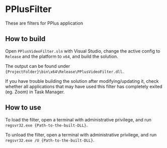 # PPlusFilter
These are filters for PPlus application

## How to build
Open `PPlusVideoFilter.sln` with Visual Studio, change the active config to `Release` and the platform to `x64`, and build the solution.

The output can be found under `{ProjectFolder}\bin\x64\Release\PPlusVideoFilter.dll`.

If you have trouble building the solution after modifying/updating it, check whether all applications that may have used this filter has completely exited (eg. Zoom) in Task Manager. 

## How to use
To load the filter, open a terminal with administrative privilege, and run `regsvr32.exe {Path-to-the-built-DLL}`.

To unload the filter, open a terminal with administrative privilege, and run `regsvr32.exe /U {Path-to-the-built-DLL}`.
